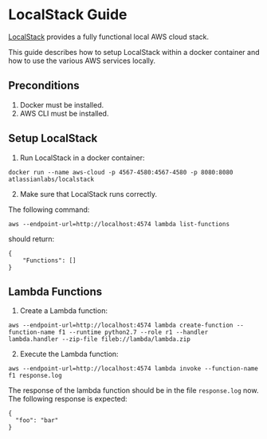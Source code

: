# LocalStack Guide
[LocalStack](https://github.com/atlassian/localstack) provides a fully functional local AWS cloud stack.

This guide describes how to setup LocalStack within a docker container and how to use the various AWS services locally.

## Preconditions
1. Docker must be installed.
2. AWS CLI must be installed.

## Setup LocalStack
1. Run LocalStack in a docker container:
```
docker run --name aws-cloud -p 4567-4580:4567-4580 -p 8080:8080 atlassianlabs/localstack
```

2. Make sure that LocalStack runs correctly.

The following command:
```
aws --endpoint-url=http://localhost:4574 lambda list-functions 
```
should return:
```
{
    "Functions": []
}
```

## Lambda Functions
1. Create a Lambda function:
```
aws --endpoint-url=http://localhost:4574 lambda create-function --function-name f1 --runtime python2.7 --role r1 --handler lambda.handler --zip-file fileb://lambda/lambda.zip
```

2. Execute the Lambda function:
```
aws --endpoint-url=http://localhost:4574 lambda invoke --function-name f1 response.log
```
The response of the lambda function should be in the file ``response.log`` now.
The following response is expected:
```
{
  "foo": "bar"
}
```


 
